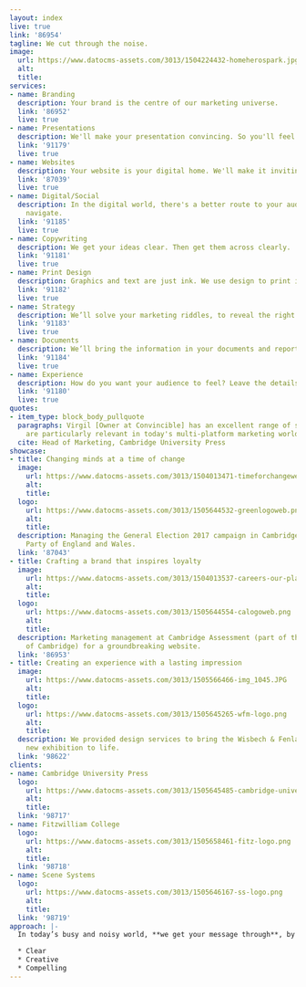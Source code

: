 ```yaml
---
layout: index
live: true
link: '86954'
tagline: We cut through the noise.
image:
  url: https://www.datocms-assets.com/3013/1504224432-homeherospark.jpg
  alt: 
  title: 
services:
- name: Branding
  description: Your brand is the centre of our marketing universe.
  link: '86952'
  live: true
- name: Presentations
  description: We'll make your presentation convincing. So you'll feel invincible.
  link: '91179'
  live: true
- name: Websites
  description: Your website is your digital home. We'll make it inviting.
  link: '87039'
  live: true
- name: Digital/Social
  description: In the digital world, there's a better route to your audience. We'll
    navigate.
  link: '91185'
  live: true
- name: Copywriting
  description: We get your ideas clear. Then get them across clearly.
  link: '91181'
  live: true
- name: Print Design
  description: Graphics and text are just ink. We use design to print ideas and emotions.
  link: '91182'
  live: true
- name: Strategy
  description: We’ll solve your marketing riddles, to reveal the right path.
  link: '91183'
  live: true
- name: Documents
  description: We’ll bring the information in your documents and reports into focus.
  link: '91184'
  live: true
- name: Experience
  description: How do you want your audience to feel? Leave the details to us.
  link: '91180'
  live: true
quotes:
- item_type: block_body_pullquote
  paragraphs: Virgil [Owner at Convincible] has an excellent range of skills that
    are particularly relevant in today's multi-platform marketing world.
  cite: Head of Marketing, Cambridge University Press
showcase:
- title: Changing minds at a time of change
  image:
    url: https://www.datocms-assets.com/3013/1504013471-timeforchangeweb.jpg
    alt: 
    title: 
  logo:
    url: https://www.datocms-assets.com/3013/1505644532-greenlogoweb.png
    alt: 
    title: 
  description: Managing the General Election 2017 campaign in Cambridge for the Green
    Party of England and Wales.
  link: '87043'
- title: Crafting a brand that inspires loyalty
  image:
    url: https://www.datocms-assets.com/3013/1504013537-careers-our-places-page-1.jpg
    alt: 
    title: 
  logo:
    url: https://www.datocms-assets.com/3013/1505644554-calogoweb.png
    alt: 
    title: 
  description: Marketing management at Cambridge Assessment (part of the University
    of Cambridge) for a groundbreaking website.
  link: '86953'
- title: Creating an experience with a lasting impression
  image:
    url: https://www.datocms-assets.com/3013/1505566466-img_1045.JPG
    alt: 
    title: 
  logo:
    url: https://www.datocms-assets.com/3013/1505645265-wfm-logo.png
    alt: 
    title: 
  description: We provided design services to bring the Wisbech & Fenland Museum's
    new exhibition to life.
  link: '98622'
clients:
- name: Cambridge University Press
  logo:
    url: https://www.datocms-assets.com/3013/1505645485-cambridge-university-press.png
    alt: 
    title: 
  link: '98717'
- name: Fitzwilliam College
  logo:
    url: https://www.datocms-assets.com/3013/1505658461-fitz-logo.png
    alt: 
    title: 
  link: '98718'
- name: Scene Systems
  logo:
    url: https://www.datocms-assets.com/3013/1505646167-ss-logo.png
    alt: 
    title: 
  link: '98719'
approach: |-
  In today’s busy and noisy world, **we get your message through**, by making it –

  * Clear
  * Creative
  * Compelling
---
```


